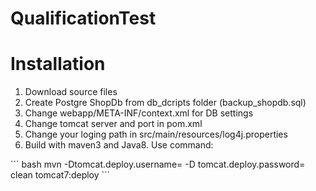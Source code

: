 # QualificationTest

<h1> Installation </h1>

<ol>
  <li> Download source files</li>
  <li>Create Postgre ShopDb from db_dcripts folder (backup_shopdb.sql) </li>
  <li> Change webapp/META-INF/context.xml for DB settings</li> 
  <li> Change tomcat server and port in pom.xml <tomcat7-maven-plugin.url></li>
  <li> Change your loging path in src/main/resources/log4j.properties</li>
  <li>Build with maven3 and Java8. Use command:</li> 
</ol>
  ``` bash
  mvn -Dtomcat.deploy.username=<your tomcat user> -D tomcat.deploy.password=<your tomcat password> clean tomcat7:deploy 
  ```